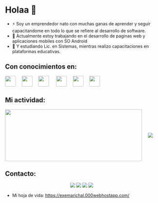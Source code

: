 # Holaa 👋


- ⚡ Soy un emprendedor nato con muchas ganas de aprender y seguir capacitandome en todo lo que se refiere al desarrollo de software.
- 🔭 Actualmente estoy trabajando en el desarrollo de paginas web y aplicaciones mobiles con SO Android
- 🌱 Y estudiando Lic. en Sistemas, mientras realizo capacitaciones en plataformas educativas.

## Con conocimientos en:

<img src="https://i.ibb.co/4wLWr41/C.png" width="35px">&nbsp;&nbsp;&nbsp;&nbsp;
<img src="https://i.ibb.co/8XBxbSZ/java.png" width="35px">&nbsp;&nbsp;&nbsp;&nbsp;
<img src="https://cdn.jsdelivr.net/gh/devicons/devicon@latest/icons/git/git-original.svg" width="35px">&nbsp;&nbsp;&nbsp;&nbsp;&nbsp;
<img src="https://i.ibb.co/Q6Yq45Y/javascript.png" width="35px">&nbsp;&nbsp;&nbsp;&nbsp;
<img src="https://i.ibb.co/WDjpd1P/Kotlin-Icon.png" width="35px">&nbsp;&nbsp;&nbsp;&nbsp;
<img src="https://i.ibb.co/WtfKJ5X/php.png" width="35px">&nbsp;&nbsp;&nbsp;&nbsp;

## Mi actividad:

  <img width=450 height=170 align="center" src="https://github-readme-stats.vercel.app/api?username=exechoko&theme=dark-purple&show_icons=true&bg_color=0D1117&hide_border=true">&nbsp;&nbsp;&nbsp;&nbsp;
  <img align="center" src="https://github-readme-stats.vercel.app/api/top-langs/?username=exechoko&theme=midnight-purple&layout=compact&bg_color=0D1117&hide_border=true">&nbsp;&nbsp;&nbsp;&nbsp;
  
## Contacto:

<p align="center">
  <a href="https://exemarichal.000webhostapp.com/"><img src="https://img.shields.io/badge/-CV%20Exe%20Marichal-brightgreen"/></a>
  <a href="emdev.byethost24.com/"><img src="https://img.shields.io/badge/-emdev.com-blue&logo=Google-Chrome&logoColor=white"/></a>
  <a href="https://www.linkedin.com/in/exequiel-marichal-67190316b"><img src="https://img.shields.io/badge/-exe%20marichal-0077B5?style=flat&logo=Linkedin&logoColor=white"/></a>
<a href="mailto:exemarichal@gmail.com"><img src="https://img.shields.io/badge/-avsingh@umass.edu-D14836?style=flat&logo=Gmail&logoColor=white"/></a>
</p>


- Mi hoja de vida: https://exemarichal.000webhostapp.com/



